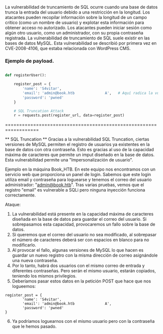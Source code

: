 La vulnerabilidad de truncamiento de SQL ocurre cuando una base de datos trunca la entrada del usuario debido a una restricción en la longitud. Los atacantes pueden recopilar información sobre la longitud de un campo crítico (como un nombre de usuario) y explotar esta información para obtener acceso no autorizado. Los atacantes pueden iniciar sesión como algún otro usuario, como un administrador, con su propia contraseña registrada.
La vulnerabilidad de truncamiento de SQL suele existir en las bases de datos MySQL. Esta vulnerabilidad se describió por primera vez en CVE-2008-4106, que estaba relacionada con WordPress CMS.

### Ejemplo de payload.
``` python

def registerUser():

    register_post = {
        'name': 'S4vitar',
        'email': 'admin@book.htb              A',  	# Aquí radica la vulnerabilidad
        'password': 'pwned'
    }

    # SQL Truncation Attack
    r = requests.post(register_url, data=register_post)
```

==================================================================

** SQL Truncation **
Gracias a la vulnerabilidad SQL Truncation, ciertas versiones de MySQL permiten el registro de usuarios ya existentes en la base de datos con otra contraseña. Esto es gracias al uso de la capacidad máxima de caracteres que permite un imput diseñado en la base de datos.
Esta vulnerabilidad permite una "Impersonalización de usuario".

Ejemplo en la máquina Book_HTB. 
En este equipo nos encontramos con un servicio web que proporciona un panel de login. Sabemos que este login utiliza email y contraseña para loguearse y tenemos el correo del usuario administrador: "admin@book.htb".
Tras varias pruebas, vemos que el registro "email" es vulnerable a SQLi pero ninguna inyección funciona correctamente.

Ataque:
1. La vulnerabilidad está presente en la capacidad máxima de caracteres diseñada en la base de datos para guardar el correo del usuario. Si sobrepasamos esta capacidad, provocaremos un fallo sobre la base de datos.
2. Si queremos que el correo del usuario no sea modificado, al sobrepasar el número de caracteres deberá ser con espacios en blanco para no modificarlo.
3. Al provocar el fallo, algunas versiones de MySQL lo que hacen es guardar un nuevo registro con la misma dirección de correo asignándole una nueva contraseña.
4. Por lo tanto, habrá dos usuarios con el mismo correo de entrada y diferentes contraseñas. Pero serán el mismo usuario, estarán copiados, teniendo los mismos privilegios.
5. Deberíamos pasar estos datos en la petición POST que hace que nos logueemos:
```
register_post = {
        'name': 'S4vitar',
        'email': 'admin@book.htb              A',
        'password': 'pwned'
}
```

6. Ya podríamos loguearnos con el mismo usuario pero con la contraseña que le hemos pasado.